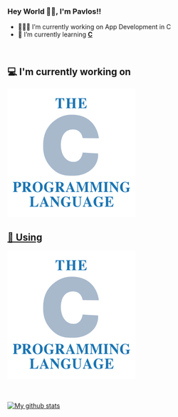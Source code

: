### Hey World 👋🏻, I'm Pavlos!!
- 👨🏽‍💻 I’m currently working on App Development in C
- 🌱 I’m currently learning **[C](http://www.open-std.org/jtc1/sc22/wg14/ "C")** 
<br>

## 💻 I'm currently working on

<a href="http://www.open-std.org/jtc1/sc22/wg14/" target="_blank"><img src="https://github.com/github/explore/blob/main/topics/c/c.png">
<br/>

## 🧠 Using

<img src="https://github.com/github/explore/blob/main/topics/c/c.png">
<br/>
<br/>
<br/>

![My github stats](https://github-readme-stats.vercel.app/api?username=Pavlos-Efstathiou&show_icons=true)
